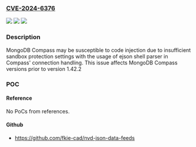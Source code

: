 ### [CVE-2024-6376](https://cve.mitre.org/cgi-bin/cvename.cgi?name=CVE-2024-6376)
![](https://img.shields.io/static/v1?label=Product&message=MongoDB%20Compass&color=blue)
![](https://img.shields.io/static/v1?label=Version&message=0%3C%201.42.2%20&color=brighgreen)
![](https://img.shields.io/static/v1?label=Vulnerability&message=CWE-20%3A%20Improper%20Input%20Validation&color=brighgreen)

### Description

MongoDB Compass may be susceptible to code injection due to insufficient sandbox protection settings with the usage of ejson shell parser in Compass' connection handling. This issue affects MongoDB Compass versions prior to version 1.42.2

### POC

#### Reference
No PoCs from references.

#### Github
- https://github.com/fkie-cad/nvd-json-data-feeds

